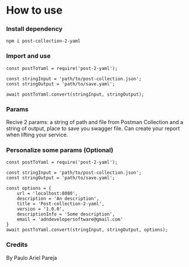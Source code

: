 # How to use

### Install dependency

```
npm i post-collection-2-yaml
```
### Import and use

```
const postToYaml = require('post-2-yaml');

const stringInput = 'path/to/post-collection.json';
const stringOutput = 'path/to/save.yaml';

await postToYaml.convert(stringInput, stringOutput);

```
### Params
Recive 2 params: a string of path and file from Postman Collection and a string of output, place to save you swagger file. Can create your report when lifting your service.

### Personalize some params (Optional)
```
const postToYaml = require('post-2-yaml');

const stringInput = 'path/to/post-collection.json';
const stringOutput = 'path/to/save.yaml';

const options = {
    url = 'localhost:8080',
    description = 'An description',
    title = 'Post-collection-2-yaml',
    version = '1.0.0',
    descriptionInfo = 'Some description',
    email = 'adndevelopersoftware@gmail.com'
}
await postToYaml.convert(stringInput, stringOutput, options);

```
### Credits
By Paulo Ariel Pareja